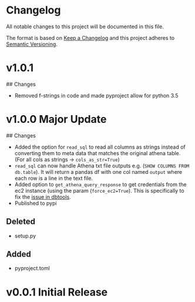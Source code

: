 # Changelog
All notable changes to this project will be documented in this file.

The format is based on [Keep a Changelog](http://keepachangelog.com/en/1.0.0/)
and this project adheres to [Semantic Versioning](http://semver.org/spec/v2.0.0.html).

# v1.0.1

## Changes

- Removed f-strings in code and made pyproject allow for python 3.5

# v1.0.0 Major Update

## Changes

- Added the option for `read_sql` to read all columns as strings instead of converting them to meta data that matches the original athena table. (For all cols as strings -> `cols_as_str=True`)
- `read_sql` can now handle Athena txt file outputs e.g. (`SHOW COLUMNS FROM db.table`). It will return a pandas df with one col named `output` where each row is a line in the text file.
- Added option to `get_athena_query_response` to get credentials from the ec2 instance (using the param (`force_ec2=True`). This is specifically to fix the [issue in dbtools](moj-analytical-services/dbtools#8).
- Published to pypi

## Deleted

- setup.py

## Added

 - pyproject.toml

# v0.0.1 Initial Release
